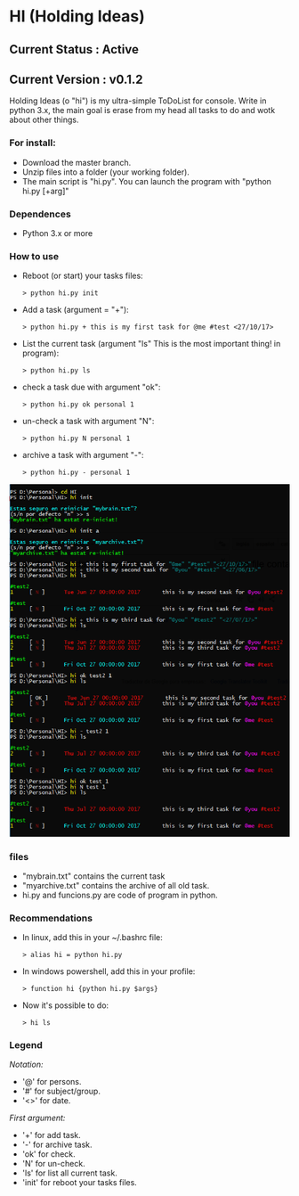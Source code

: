 
# HI (Holding Ideas)
## Current Status : Active
## Current Version : v0.1.2

Holding Ideas (o "hi") is my ultra-simple ToDoList for console.
Write in python 3.x, the main goal is erase from my head all tasks to do and wotk about other things.

### For install:
 - Download the master branch.
 - Unzip files into a folder (your working folder).
 - The main script is "hi.py". You can launch the program with "python hi.py [+arg]"

### Dependences
- Python 3.x or more

### How to use
- Reboot (or start) your tasks files:

      > python hi.py init

- Add a task (argument = "+"):

      > python hi.py + this is my first task for @me #test <27/10/17>

- List the current task (argument "ls" This is the most important thing! in program):

      > python hi.py ls

- check a task due with argument "ok":

      > python hi.py ok personal 1

- un-check a task with argument "N":

      > python hi.py N personal 1

- archive a task with argument "-":

      > python hi.py - personal 1

![for example:](https://github.com/uny11/HI/blob/master/example.png)


### files
- "mybrain.txt" contains the current task
- "myarchive.txt" contains the archive of all old task.
- hi.py and funcions.py are code of program in python.


### Recommendations

- In linux, add this in your ~/.bashrc file:

      > alias hi = python hi.py

- In windows powershell, add this in your profile:

      > function hi {python hi.py $args}

- Now it's possible to do:

      > hi ls



### Legend
*Notation:*
 - '@' for persons.
 - '#' for subject/group.
 - '<>' for date.

*First argument:*
 - '+' for add task.
 - '-' for archive task.
 - 'ok' for check.
 - 'N' for un-check.
 - 'ls' for list all current task.
 - 'init' for reboot your tasks files.

